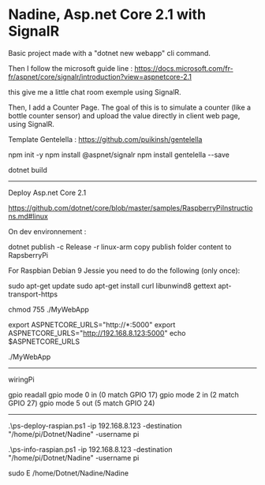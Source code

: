 # Nadine, Asp.net Core 2.1 with SignalR


Basic project made with a "dotnet new webapp" cli command. 

Then I follow the microsoft guide line : https://docs.microsoft.com/fr-fr/aspnet/core/signalr/introduction?view=aspnetcore-2.1

this give me a little chat room exemple using SignalR.

Then, I add a Counter Page. The goal of this is to simulate a counter (like a bottle counter sensor) and upload the value directly in client web page, using SignalR. 



Template Gentelella : https://github.com/puikinsh/gentelella

npm init -y
npm install @aspnet/signalr
npm install gentelella --save

dotnet build


-------------------------------------------------



Deploy Asp.net Core 2.1

https://github.com/dotnet/core/blob/master/samples/RaspberryPiInstructions.md#linux

On dev environnement :

dotnet publish -c Release -r linux-arm
copy publish folder content to RapsberryPi

For Raspbian Debian 9 Jessie you need to do the following (only once):

sudo apt-get update
sudo apt-get install curl libunwind8 gettext apt-transport-https

chmod 755 ./MyWebApp

export ASPNETCORE_URLS="http://*:5000"
export ASPNETCORE_URLS="http://192.168.8.123:5000"
echo $ASPNETCORE_URLS

./MyWebApp

-----------------------


wiringPi

gpio readall
gpio mode 0 in (0 match GPIO 17)
gpio mode 2 in (2 match GPIO 27)
gpio mode 5 out (5 match GPIO 24)



--------------------------

.\ps-deploy-raspian.ps1 -ip 192.168.8.123 -destination "/home/pi/Dotnet/Nadine" -username pi 

.\ps-info-raspian.ps1 -ip 192.168.8.123 -destination "/home/pi/Dotnet/Nadine" -username pi


sudo E /home/Dotnet/Nadine/Nadine





